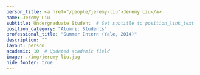 ```yaml
---
person_title: <a href="/people/jeremy-liu">Jeremy Liu</a>
name: Jeremy Liu
subtitle: Undergraduate Student  # Set subtitle to position_link_text
position_category: "Alumni: Students"
professional_title: "Summer Intern (Yale, 2014)"
description: ""
layout: person
academic: 10  # Updated academic field
image: ./img/jeremy-liu.jpg
hide_footer: true
---
```

